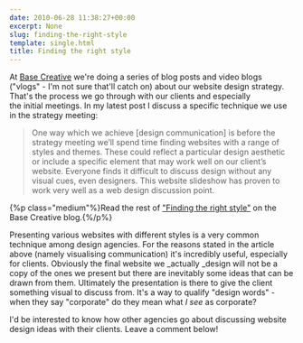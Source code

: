 ```yaml
---
date: 2010-06-28 11:38:27+00:00
excerpt: None
slug: finding-the-right-style
template: single.html
title: Finding the right style
---
```


At [Base Creative](http://www.basecreative.eu) we're doing a series of blog posts and video blogs ("vlogs" - I'm not sure that'll catch on) about our website design strategy. That's the process we go through with our clients and especially the initial meetings. In my latest post I discuss a specific technique we use in the strategy meeting:


<blockquote><p>One way which we achieve [design communication] is before the strategy meeting we’ll spend time finding websites with a range of styles and themes. These could reflect a particular design aesthetic or include a specific element that may work well on our client’s website. Everyone finds it difficult to discuss design without any visual cues, even designers. This website slideshow has proven to work very well as a web design discussion point.</p></blockquote>



{%p class="medium"%}Read the rest of ["Finding the right style"](http://www.basecreative.eu/news/david-bushell/2010/06/28/finding-the-right-style/) on the Base Creative blog.{%/p%}

Presenting various websites with different styles is a very common technique among design agencies. For the reasons stated in the article above (namely visualising communication) it's incredibly useful, especially for clients. Obviously the final website we _actually _design will not be a copy of the ones we present but there are inevitably some ideas that can be drawn from them. Ultimately the presentation is there to give the client something visual to discuss from. It's a way to qualify "design words" - when they say "corporate" do they mean what _I see_ as corporate?

I'd be interested to know how other agencies go about discussing website design ideas with their clients. Leave a comment below!
